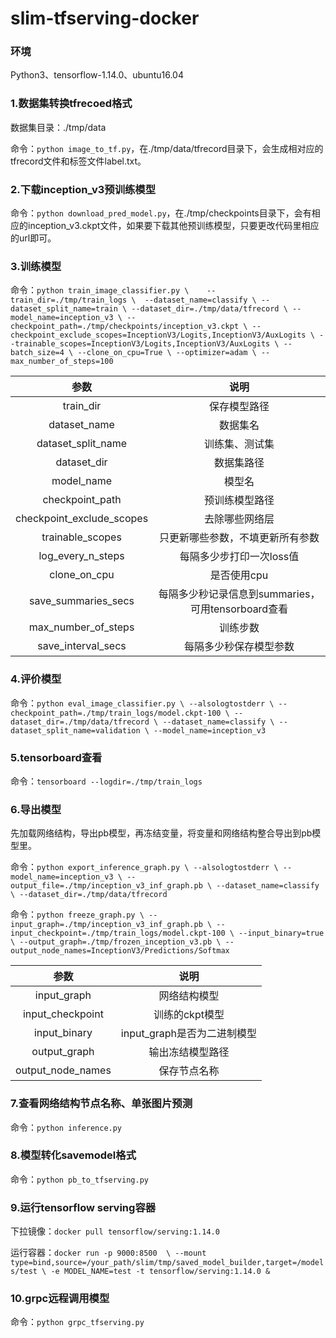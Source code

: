 # slim-tfserving-docker

### 环境

Python3、tensorflow-1.14.0、ubuntu16.04

### 1.数据集转换tfrecoed格式

数据集目录：./tmp/data

命令：`python image_to_tf.py`，在./tmp/data/tfrecord目录下，会生成相对应的tfrecord文件和标签文件label.txt。

### 2.下载inception_v3预训练模型

命令：`python download_pred_model.py`，在./tmp/checkpoints目录下，会有相应的inception_v3.ckpt文件，如果要下载其他预训练模型，只要更改代码里相应的url即可。

### 3.训练模型

命令：`python train_image_classifier.py \   
   			--train_dir=./tmp/train_logs \ 
    		--dataset_name=classify \
    		--dataset_split_name=train \
    		--dataset_dir=./tmp/data/tfrecord \
    		--model_name=inception_v3 \
    		--checkpoint_path=./tmp/checkpoints/inception_v3.ckpt \
    		--checkpoint_exclude_scopes=InceptionV3/Logits,InceptionV3/AuxLogits \
    		--trainable_scopes=InceptionV3/Logits,InceptionV3/AuxLogits \
    		--batch_size=4 \
    		--clone_on_cpu=True \
    		--optimizer=adam \
    		--max_number_of_steps=100`

|           参数            |                        说明                        |
| :-----------------------: | :------------------------------------------------: |
|         train_dir         |                    保存模型路径                    |
|       dataset_name        |                      数据集名                      |
|    dataset_split_name     |                   训练集、测试集                   |
|        dataset_dir        |                     数据集路径                     |
|        model_name         |                       模型名                       |
|      checkpoint_path      |                   预训练模型路径                   |
| checkpoint_exclude_scopes |                   去除哪些网络层                   |
|     trainable_scopes      |          只更新哪些参数，不填更新所有参数          |
|     log_every_n_steps     |              每隔多少步打印一次loss值              |
|       clone_on_cpu        |                    是否使用cpu                     |
|    save_summaries_secs    | 每隔多少秒记录信息到summaries，可用tensorboard查看 |
|    max_number_of_steps    |                      训练步数                      |
|    save_interval_secs     |               每隔多少秒保存模型参数               |

### 4.评价模型

命令：`python eval_image_classifier.py \
    		--alsologtostderr \
    		--checkpoint_path=./tmp/train_logs/model.ckpt-100 \
   			--dataset_dir=./tmp/data/tfrecord \
    		--dataset_name=classify \
    		--dataset_split_name=validation \
    		--model_name=inception_v3`

### 5.tensorboard查看

命令：`tensorboard --logdir=./tmp/train_logs`

### 6.导出模型

先加载网络结构，导出pb模型，再冻结变量，将变量和网络结构整合导出到pb模型里。

命令：`python export_inference_graph.py \
  			--alsologtostderr \
  			--model_name=inception_v3 \
 	 		--output_file=./tmp/inception_v3_inf_graph.pb \
  			--dataset_name=classify \
  			--dataset_dir=./tmp/data/tfrecord`

命令：`python freeze_graph.py \
  			--input_graph=./tmp/inception_v3_inf_graph.pb \
  			--input_checkpoint=./tmp/train_logs/model.ckpt-100 \
  			--input_binary=true \
  			--output_graph=./tmp/frozen_inception_v3.pb \
  			--output_node_names=InceptionV3/Predictions/Softmax`

|       参数        |            说明             |
| :---------------: | :-------------------------: |
|    input_graph    |        网络结构模型         |
| input_checkpoint  |       训练的ckpt模型        |
|   input_binary    | input_graph是否为二进制模型 |
|   output_graph    |      输出冻结模型路径       |
| output_node_names |        保存节点名称         |

### 7.查看网络结构节点名称、单张图片预测

命令：`python inference.py`

### 8.模型转化savemodel格式

命令：`python pb_to_tfserving.py`

### 9.运行tensorflow serving容器

下拉镜像：`docker pull tensorflow/serving:1.14.0`

运行容器：`docker run -p 9000:8500  \
  --mount type=bind,source=/your_path/slim/tmp/saved_model_builder,target=/models/test \
  -e MODEL_NAME=test -t tensorflow/serving:1.14.0 &`

### 10.grpc远程调用模型

命令：`python grpc_tfserving.py`